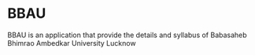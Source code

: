 # BBAU
BBAU is an application that provide the details and syllabus of Babasaheb Bhimrao Ambedkar University Lucknow
